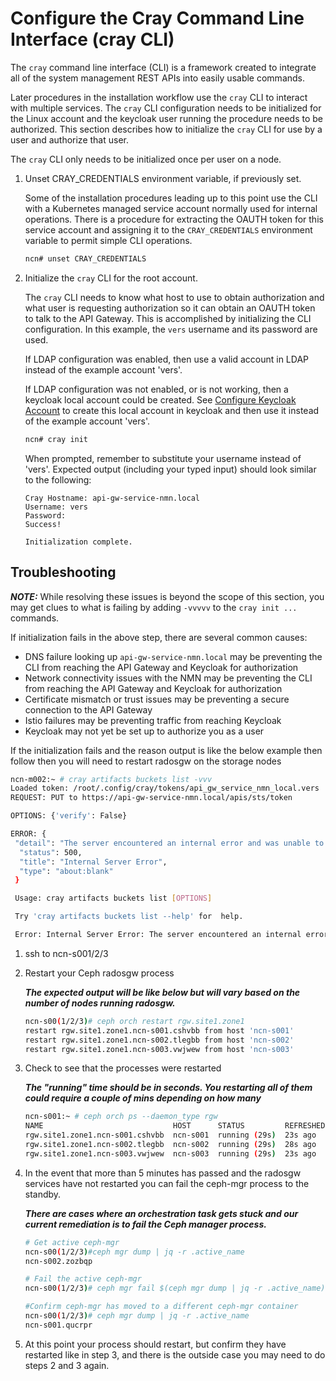 # Configure the Cray Command Line Interface (cray CLI)

The `cray` command line interface (CLI) is a framework created to integrate all of the system management REST
APIs into easily usable commands. 

Later procedures in the installation workflow use the `cray` CLI to interact with multiple services.
The `cray` CLI configuration needs to be initialized for the Linux account and the keycloak user running
the procedure needs to be authorized. This section describes how to initialize the `cray` CLI for use by
a user and authorize that user.

The `cray` CLI only needs to be initialized once per user on a node.

1. Unset CRAY_CREDENTIALS environment variable, if previously set.

   Some of the installation procedures leading up to this point use the CLI with a Kubernetes managed service
   account normally used for internal operations. There is a procedure for extracting the OAUTH token for
   this service account and assigning it to the `CRAY_CREDENTIALS` environment variable to permit simple CLI operations.  

   ```bash
   ncn# unset CRAY_CREDENTIALS
   ```

1. Initialize the `cray` CLI for the root account.

   The `cray` CLI needs to know what host to use to obtain authorization and what user is requesting authorization
   so it can obtain an OAUTH token to talk to the API Gateway. This is accomplished by initializing the CLI
   configuration. In this example, the `vers` username and its password are used. 

   If LDAP configuration was enabled, then use a valid account in LDAP instead of the example account 'vers'.

   If LDAP configuration was not enabled, or is not working, then a keycloak local account could be created. 
   See [Configure Keycloak Account](configure_keycloak_account.md) to create this local account in keycloak 
   and then use it instead of the example account 'vers'.

   ```bash
   ncn# cray init
   ```

   When prompted, remember to substitute your username instead of 'vers'.
   Expected output (including your typed input) should look similar to the following:
   ```
   Cray Hostname: api-gw-service-nmn.local
   Username: vers
   Password:
   Success!

   Initialization complete.
   ```

## Troubleshooting

***NOTE:***  While resolving these issues is beyond the scope of this section, you may get clues to what is failing by adding `-vvvvv` to the `cray init ...` commands.

   If initialization fails in the above step, there are several common causes:

   * DNS failure looking up `api-gw-service-nmn.local` may be preventing the CLI from reaching the API Gateway and Keycloak for authorization
   * Network connectivity issues with the NMN may be preventing the CLI from reaching the API Gateway and Keycloak for authorization
   * Certificate mismatch or trust issues may be preventing a secure connection to the API Gateway
   * Istio failures may be preventing traffic from reaching Keycloak
   * Keycloak may not yet be set up to authorize you as a user

   If the initialization fails and the reason output is like the below example then follow then you will need to restart radosgw on the storage nodes

   ```bash
   ncn-m002:~ # cray artifacts buckets list -vvv
   Loaded token: /root/.config/cray/tokens/api_gw_service_nmn_local.vers
   REQUEST: PUT to https://api-gw-service-nmn.local/apis/sts/token

   OPTIONS: {'verify': False}

   ERROR: {
    "detail": "The server encountered an internal error and was unable to complete your request. Either the server is overloaded or there is an error in the application.",
     "status": 500,
     "title": "Internal Server Error",
     "type": "about:blank"
    }

    Usage: cray artifacts buckets list [OPTIONS]

    Try 'cray artifacts buckets list --help' for  help.

    Error: Internal Server Error: The server encountered an internal error and was unable to complete your request. Either the server is overloaded or there is an error in the application.
   ```

   1.  ssh to ncn-s001/2/3
   2.  Restart your Ceph radosgw process
   
       ***The expected output will be like below but will vary based on the number of nodes running radosgw.***

       ```bash
       ncn-s00(1/2/3)# ceph orch restart rgw.site1.zone1
       restart rgw.site1.zone1.ncn-s001.cshvbb from host 'ncn-s001'
       restart rgw.site1.zone1.ncn-s002.tlegbb from host 'ncn-s002'
       restart rgw.site1.zone1.ncn-s003.vwjwew from host 'ncn-s003'
       ```
   3.  Check to see that the processes were restarted

       ***The "running" time should be in seconds. You restarting all of them could require a couple of mins depending on how many***

       ```bash
       ncn-s001:~ # ceph orch ps --daemon_type rgw
       NAME                             HOST      STATUS         REFRESHED  AGE  VERSION  IMAGE NAME                        IMAGE ID      CONTAINER ID
       rgw.site1.zone1.ncn-s001.cshvbb  ncn-s001  running (29s)  23s ago    9h   15.2.8   registry.local/ceph/ceph:v15.2.8  5553b0cb212c  2a712824adc1
       rgw.site1.zone1.ncn-s002.tlegbb  ncn-s002  running (29s)  28s ago    9h   15.2.8   registry.local/ceph/ceph:v15.2.8  5553b0cb212c  e423f22d06a5
       rgw.site1.zone1.ncn-s003.vwjwew  ncn-s003  running (29s)  23s ago    9h   15.2.8   registry.local/ceph/ceph:v15.2.8  5553b0cb212c  1e6ad6bc2c62
       ```
   4.  In the event that more than 5 minutes has passed and the radosgw services have not restarted you can fail the ceph-mgr process to the standby.

       ***There are cases where an orchestration task gets stuck and our current remediation is to fail the Ceph manager process.***
       ```bash
       # Get active ceph-mgr
       ncn-s00(1/2/3)#ceph mgr dump | jq -r .active_name
       ncn-s002.zozbqp
       
       # Fail the active ceph-mgr
       ncn-s00(1/2/3)# ceph mgr fail $(ceph mgr dump | jq -r .active_name)
       
       #Confirm ceph-mgr has moved to a different ceph-mgr container
       ncn-s00(1/2/3)# ceph mgr dump | jq -r .active_name
       ncn-s001.qucrpr
       ```

   5.  At this point your process should restart, but confirm they have restarted like in step 3, and there is the outside case you may need to do steps 2 and 3 again.  

